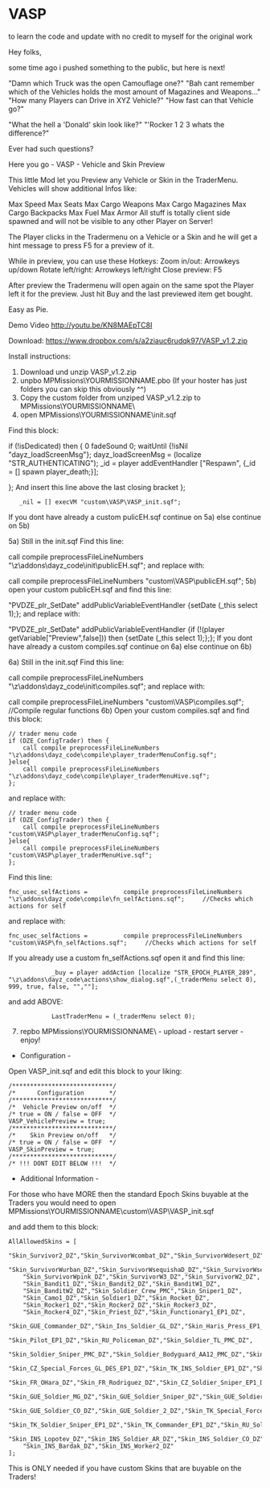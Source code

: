 # VASP
to learn the code and update with no credit to myself for the original work


Hey folks,
 
some time ago i pushed something to the public, but here is next!
 
 
"Damn which Truck was the open Camouflage one?"
"Bah cant remember which of the Vehicles holds the most amount of Magazines and Weapons..."
"How many Players can Drive in XYZ Vehicle?"
"How fast can that Vehicle go?"
 
"What the hell a 'Donald' skin look like?"
"'Rocker 1 2 3 whats the difference?"
 
Ever had such questions?
 
 
Here you go - VASP - Vehicle and Skin Preview
 
 
This little Mod let you Preview any Vehicle or Skin in the TraderMenu.
Vehicles will show additional Infos like:

Max Speed
Max Seats
Max Cargo Weapons
Max Cargo Magazines
Max Cargo Backpacks
Max Fuel
Max Armor
All stuff is totally client side spawned and will not be visible to any other Player on Server!
 
The Player clicks in the Tradermenu on a Vehicle or a Skin and he will get a hint message to press F5 for a preview of it.
 
While in preview, you can use these Hotkeys:
Zoom in/out:       Arrowkeys up/down 
Rotate left/right: Arrowkeys left/right
Close preview:   F5
 
After preview the Tradermenu will open again on the same spot the Player left it for the preview.
Just hit Buy and the last previewed item get bought.
 
Easy as Pie.

 
Demo Video
  http://youtu.be/KN8MAEpTC8I
 
Download:
https://www.dropbox.com/s/a2ziauc6rudqk97/VASP_v1.2.zip
 
Install instructions:
1. Download und unzip VASP_v1.2.zip
2. unpbo MPMissions\YOURMISSIONNAME.pbo (If your hoster has just folders you can skip this obviously ^^)
3. Copy the custom folder from unziped VASP_v1.2.zip to MPMissions\YOURMISSIONNAME\
4. open MPMissions\YOURMISSIONNAME\init.sqf
 
Find this block:

if (!isDedicated) then {
	0 fadeSound 0;
	waitUntil {!isNil "dayz_loadScreenMsg"};
	dayz_loadScreenMsg = (localize "STR_AUTHENTICATING");
	_id = player addEventHandler ["Respawn", {_id = [] spawn player_death;}];

};
And insert this line above the last closing bracket };

       _nil = [] execVM "custom\VASP\VASP_init.sqf";
If you dont have already a custom pulicEH.sqf continue on 5a) else continue on 5b)
 
5a)
Still in the init.sqf Find this line:

call compile preprocessFileLineNumbers "\z\addons\dayz_code\init\publicEH.sqf";
and replace with:

call compile preprocessFileLineNumbers "custom\VASP\publicEH.sqf";
5b)
open your custom publicEH.sqf and find this line:


"PVDZE_plr_SetDate"		addPublicVariableEventHandler {setDate (_this select 1);};
and replace with:

"PVDZE_plr_SetDate"		addPublicVariableEventHandler {if (!(player getVariable["Preview",false])) then {setDate (_this select 1);};};
If you dont have already a custom compiles.sqf continue on 6a) else continue on 6b)
 
6a)
Still in the init.sqf Find this line:

call compile preprocessFileLineNumbers "\z\addons\dayz_code\init\compiles.sqf";
and replace with:

call compile preprocessFileLineNumbers "custom\VASP\compiles.sqf";                //Compile regular functions
6b)
Open your custom compiles.sqf and find this block:


	// trader menu code
	if (DZE_ConfigTrader) then {
		call compile preprocessFileLineNumbers "\z\addons\dayz_code\compile\player_traderMenuConfig.sqf";
	}else{
		call compile preprocessFileLineNumbers "\z\addons\dayz_code\compile\player_traderMenuHive.sqf";
	};
and replace with:

	// trader menu code
	if (DZE_ConfigTrader) then {
		call compile preprocessFileLineNumbers "custom\VASP\player_traderMenuConfig.sqf";
	}else{
		call compile preprocessFileLineNumbers "custom\VASP\player_traderMenuHive.sqf";
	};
Find this line:

	fnc_usec_selfActions =			compile preprocessFileLineNumbers "\z\addons\dayz_code\compile\fn_selfActions.sqf";		//Checks which actions for self
and replace with:

	fnc_usec_selfActions =			compile preprocessFileLineNumbers "custom\VASP\fn_selfActions.sqf";		//Checks which actions for self
If you already use a custom fn_selfActions.sqf open it and find this line:

				_buy = player addAction [localize "STR_EPOCH_PLAYER_289", "\z\addons\dayz_code\actions\show_dialog.sqf",(_traderMenu select 0), 999, true, false, "",""];
and add ABOVE:

				LastTraderMenu = (_traderMenu select 0);
7. repbo MPMissions\YOURMISSIONNAME\ - upload - restart server - enjoy!
 
 

- Configuration -

Open VASP_init.sqf and edit this block to your liking:

	/****************************/
	/*      Configuration       */
	/****************************/
	/*  Vehicle Preview on/off  */
	/* true = ON / false = OFF  */
	VASP_VehiclePreview = true;
	/****************************/
	/*    Skin Preview on/off   */
	/* true = ON / false = OFF  */
	VASP_SkinPreview = true;
	/****************************/
	/* !!! DONT EDIT BELOW !!!  */
 
- Additional Information -
 
For those who have MORE then the standard Epoch Skins buyable at the Traders you would need to open MPMissions\YOURMISSIONNAME\custom\VASP\VASP_init.sqf
 
and add them to this block:


    AllAllowedSkins = [
        "Skin_Survivor2_DZ","Skin_SurvivorWcombat_DZ","Skin_SurvivorWdesert_DZ",
        "Skin_SurvivorWurban_DZ","Skin_SurvivorWsequishaD_DZ","Skin_SurvivorWsequisha_DZ",
        "Skin_SurvivorWpink_DZ","Skin_SurvivorW3_DZ","Skin_SurvivorW2_DZ",
        "Skin_Bandit1_DZ","Skin_Bandit2_DZ","Skin_BanditW1_DZ",
        "Skin_BanditW2_DZ","Skin_Soldier_Crew_PMC","Skin_Sniper1_DZ",
        "Skin_Camo1_DZ","Skin_Soldier1_DZ","Skin_Rocket_DZ",
        "Skin_Rocker1_DZ","Skin_Rocker2_DZ","Skin_Rocker3_DZ",
        "Skin_Rocker4_DZ","Skin_Priest_DZ","Skin_Functionary1_EP1_DZ",
        "Skin_GUE_Commander_DZ","Skin_Ins_Soldier_GL_DZ","Skin_Haris_Press_EP1_DZ",
        "Skin_Pilot_EP1_DZ","Skin_RU_Policeman_DZ","Skin_Soldier_TL_PMC_DZ",
        "Skin_Soldier_Sniper_PMC_DZ","Skin_Soldier_Bodyguard_AA12_PMC_DZ","Skin_Drake_Light_DZ",
        "Skin_CZ_Special_Forces_GL_DES_EP1_DZ","Skin_TK_INS_Soldier_EP1_DZ","Skin_TK_INS_Warlord_EP1_DZ",
        "Skin_FR_OHara_DZ","Skin_FR_Rodriguez_DZ","Skin_CZ_Soldier_Sniper_EP1_DZ",
        "Skin_GUE_Soldier_MG_DZ","Skin_GUE_Soldier_Sniper_DZ","Skin_GUE_Soldier_Crew_DZ",
        "Skin_GUE_Soldier_CO_DZ","Skin_GUE_Soldier_2_DZ","Skin_TK_Special_Forces_MG_EP1_DZ",
        "Skin_TK_Soldier_Sniper_EP1_DZ","Skin_TK_Commander_EP1_DZ","Skin_RU_Soldier_Crew_DZ",
        "Skin_INS_Lopotev_DZ","Skin_INS_Soldier_AR_DZ","Skin_INS_Soldier_CO_DZ",
        "Skin_INS_Bardak_DZ","Skin_INS_Worker2_DZ"
    ];
This is ONLY needed if you have custom Skins that are buyable on the Traders!
